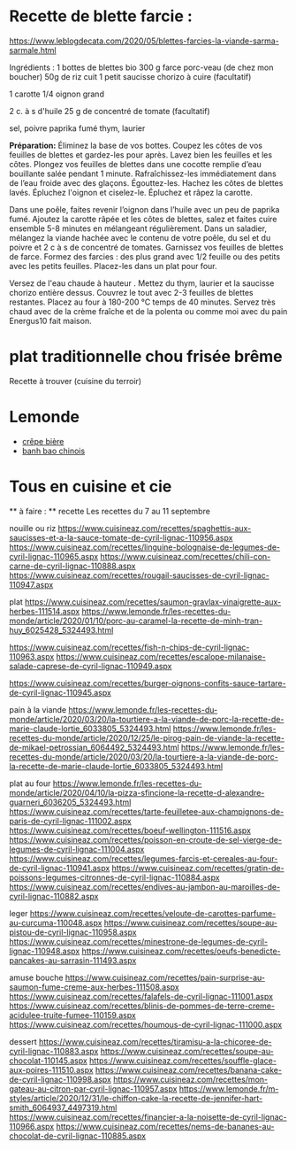 
# Recette de blette farcie :
https://www.leblogdecata.com/2020/05/blettes-farcies-la-viande-sarma-sarmale.html

Ingrédients :
1 bottes de blettes bio 
300 g farce porc-veau (de chez mon boucher)
50g de riz cuit 
1 petit saucisse chorizo à cuire (facultatif) 

1 carotte
1/4 oignon grand

2 c. à s d'huile 
25 g de concentré de tomate (facultatif)

sel, poivre
paprika fumé
thym, laurier

 
**Préparation:**
Éliminez la base de vos bottes. Coupez les côtes de vos feuilles de blettes et gardez-les pour après.
Lavez bien les feuilles et les  côtes.
Plongez vos feuilles de blettes dans une cocotte remplie d’eau bouillante salée pendant 1 minute. Rafraîchissez-les immédiatement dans de l’eau froide avec des glaçons. 
Égouttez-les.
Hachez les côtes de blettes lavés. 
Épluchez l'oignon et ciselez-le. Épluchez et râpez la carotte. 
      
Dans une poêle, faites revenir l’oignon  dans l’huile avec un peu de paprika fumé. 
Ajoutez la carotte râpée et les côtes de blettes, salez  et faites cuire ensemble 5-8 minutes en mélangeant régulièrement.
Dans un saladier, mélangez la viande hachée avec le contenu de votre poêle, du sel et du poivre et 2 c à s de concentré de tomates.
Garnissez vos feuilles de blettes de farce. 
Formez des farcies : des plus grand avec 1/2 feuille ou des petits avec les petits feuilles.
Placez-les dans un plat pour four.
 
Versez de l'eau chaude à hauteur .
Mettez du thym, laurier et la saucisse chorizo entière dessus. 
Couvrez le tout avec 2-3 feuilles de blettes restantes.
Placez au four à 180-200 °C temps de 40 minutes.
Servez très chaud avec de la crème fraîche et de la polenta ou comme moi avec du pain Energus10 fait maison.

# plat traditionnelle chou frisée brême
Recette à trouver (cuisine du terroir)

# Lemonde
- [crêpe bière](https://www.lemonde.fr/les-recettes-du-monde/article/2021/04/06/les-crepes-a-la-biere-la-recette-de-gala-collette-et-victor-coutard_6075751_5324493.html)
- [banh bao chinois](https://www.lemonde.fr/les-recettes-du-monde/article/2021/03/27/le-char-siu-bao-la-recette-de-chi-wah-chan_6074674_5324493.html)

# Tous en cuisine et cie
** à faire : ** recette Les recettes du 7 au 11 septembre

nouille ou riz
https://www.cuisineaz.com/recettes/spaghettis-aux-saucisses-et-a-la-sauce-tomate-de-cyril-lignac-110956.aspx
https://www.cuisineaz.com/recettes/linguine-bolognaise-de-legumes-de-cyril-lignac-110965.aspx
https://www.cuisineaz.com/recettes/chili-con-carne-de-cyril-lignac-110888.aspx
https://www.cuisineaz.com/recettes/rougail-saucisses-de-cyril-lignac-110947.aspx



plat
https://www.cuisineaz.com/recettes/saumon-gravlax-vinaigrette-aux-herbes-111514.aspx
https://www.lemonde.fr/les-recettes-du-monde/article/2020/01/10/porc-au-caramel-la-recette-de-minh-tran-huy_6025428_5324493.html

https://www.cuisineaz.com/recettes/fish-n-chips-de-cyril-lignac-110963.aspx
https://www.cuisineaz.com/recettes/escalope-milanaise-salade-caprese-de-cyril-lignac-110949.aspx

https://www.cuisineaz.com/recettes/burger-oignons-confits-sauce-tartare-de-cyril-lignac-110945.aspx

pain à la viande
https://www.lemonde.fr/les-recettes-du-monde/article/2020/03/20/la-tourtiere-a-la-viande-de-porc-la-recette-de-marie-claude-lortie_6033805_5324493.html
https://www.lemonde.fr/les-recettes-du-monde/article/2020/12/25/le-pirog-pain-de-viande-la-recette-de-mikael-petrossian_6064492_5324493.html
https://www.lemonde.fr/les-recettes-du-monde/article/2020/03/20/la-tourtiere-a-la-viande-de-porc-la-recette-de-marie-claude-lortie_6033805_5324493.html

plat au four
https://www.lemonde.fr/les-recettes-du-monde/article/2020/04/10/la-pizza-sfincione-la-recette-d-alexandre-guarneri_6036205_5324493.html
https://www.cuisineaz.com/recettes/tarte-feuilletee-aux-champignons-de-paris-de-cyril-lignac-111002.aspx
https://www.cuisineaz.com/recettes/boeuf-wellington-111516.aspx
https://www.cuisineaz.com/recettes/poisson-en-croute-de-sel-vierge-de-legumes-de-cyril-lignac-111004.aspx
https://www.cuisineaz.com/recettes/legumes-farcis-et-cereales-au-four-de-cyril-lignac-110941.aspx
https://www.cuisineaz.com/recettes/gratin-de-poissons-legumes-citronnes-de-cyril-lignac-110884.aspx
https://www.cuisineaz.com/recettes/endives-au-jambon-au-maroilles-de-cyril-lignac-110882.aspx


leger
https://www.cuisineaz.com/recettes/veloute-de-carottes-parfume-au-curcuma-110048.aspx
https://www.cuisineaz.com/recettes/soupe-au-pistou-de-cyril-lignac-110958.aspx
https://www.cuisineaz.com/recettes/minestrone-de-legumes-de-cyril-lignac-110948.aspx
https://www.cuisineaz.com/recettes/oeufs-benedicte-pancakes-au-sarrasin-111493.aspx

amuse bouche
https://www.cuisineaz.com/recettes/pain-surprise-au-saumon-fume-creme-aux-herbes-111508.aspx
https://www.cuisineaz.com/recettes/falafels-de-cyril-lignac-111001.aspx
https://www.cuisineaz.com/recettes/blinis-de-pommes-de-terre-creme-acidulee-truite-fumee-110159.aspx
https://www.cuisineaz.com/recettes/houmous-de-cyril-lignac-111000.aspx

dessert
https://www.cuisineaz.com/recettes/tiramisu-a-la-chicoree-de-cyril-lignac-110883.aspx
https://www.cuisineaz.com/recettes/soupe-au-chocolat-110145.aspx
https://www.cuisineaz.com/recettes/souffle-glace-aux-poires-111510.aspx
https://www.cuisineaz.com/recettes/banana-cake-de-cyril-lignac-110998.aspx
https://www.cuisineaz.com/recettes/mon-gateau-au-citron-par-cyril-lignac-110957.aspx
https://www.lemonde.fr/m-styles/article/2020/12/31/le-chiffon-cake-la-recette-de-jennifer-hart-smith_6064937_4497319.html
https://www.cuisineaz.com/recettes/financier-a-la-noisette-de-cyril-lignac-110966.aspx
https://www.cuisineaz.com/recettes/nems-de-bananes-au-chocolat-de-cyril-lignac-110885.aspx